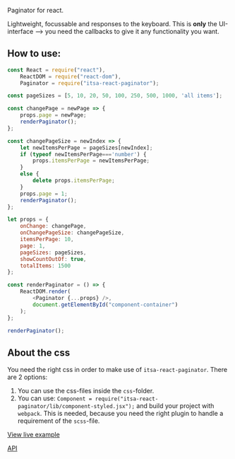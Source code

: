 Paginator for react.

Lightweight, focussable and responses to the keyboard.
This is **only** the UI-interface --> you need the callbacks to give it any functionality you want.

## How to use:

```js
const React = require("react"),
    ReactDOM = require("react-dom"),
    Paginator = require("itsa-react-paginator");

const pageSizes = [5, 10, 20, 50, 100, 250, 500, 1000, 'all items'];

const changePage = newPage => {
    props.page = newPage;
    renderPaginator();
};

const changePageSize = newIndex => {
    let newItemsPerPage = pageSizes[newIndex];
    if (typeof newItemsPerPage==='number') {
        props.itemsPerPage = newItemsPerPage;
    }
    else {
        delete props.itemsPerPage;
    }
    props.page = 1;
    renderPaginator();
};

let props = {
    onChange: changePage,
    onChangePageSize: changePageSize,
    itemsPerPage: 10,
    page: 1,
    pageSizes: pageSizes,
    showCountOutOf: true,
    totalItems: 1500
};

const renderPaginator = () => {
    ReactDOM.render(
        <Paginator {...props} />,
        document.getElementById("component-container")
    );
};

renderPaginator();
```

## About the css

You need the right css in order to make use of `itsa-react-paginator`. There are 2 options:

1. You can use the css-files inside the `css`-folder.
2. You can use: `Component = require("itsa-react-paginator/lib/component-styled.jsx");` and build your project with `webpack`. This is needed, because you need the right plugin to handle a requirement of the `scss`-file.


[View live example](http://projects.itsasbreuk.nl/react-components/itsa-paginator/component.html)

[API](http://projects.itsasbreuk.nl/react-components/itsa-paginator/api/)